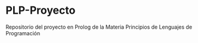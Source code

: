 # PLP-Proyecto
Repositorio del proyecto en Prolog de la Materia Principios de Lenguajes de Programación
